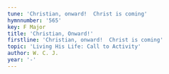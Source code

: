 ```yaml
---
tune: 'Christian, onward!  Christ is coming'
hymnnumber: '565'
key: F Major
title: 'Christian, Onward!'
firstline: 'Christian, onward!  Christ is coming'
topic: 'Living His Life: Call to Activity'
author: W. C. J.
year: '-'
---
```

